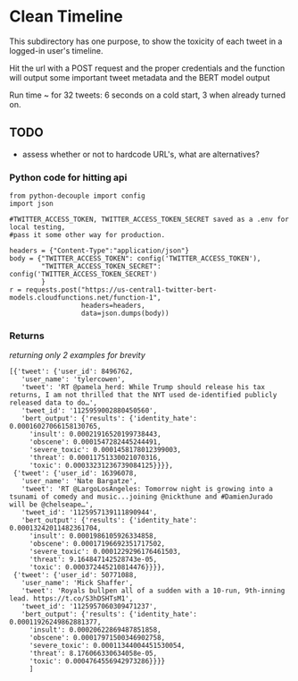 # Clean Timeline
This subdirectory has one purpose, to show the toxicity of each tweet in a logged-in user's timeline.

Hit the url with a POST request and the proper credentials and the function will output some important tweet metadata and the BERT model output

Run time ~ for 32 tweets: 6 seconds on a cold start, 3 when already turned on.
## TODO
* assess whether or not to hardcode URL's, what are alternatives?


### Python code for hitting api
```import requests
from python-decouple import config
import json

#TWITTER_ACCESS_TOKEN, TWITTER_ACCESS_TOKEN_SECRET saved as a .env for local testing,
#pass it some other way for production.

headers = {"Content-Type":"application/json"}
body = {"TWITTER_ACCESS_TOKEN": config('TWITTER_ACCESS_TOKEN'),
        "TWITTER_ACCESS_TOKEN_SECRET": config('TWITTER_ACCESS_TOKEN_SECRET')
        }
r = requests.post("https://us-central1-twitter-bert-models.cloudfunctions.net/function-1",
                  headers=headers,
                  data=json.dumps(body))
```
### Returns
*returning only 2 examples for brevity*
``` 
[{'tweet': {'user_id': 8496762,
   'user_name': 'tylercowen',
   'tweet': 'RT @pamela_herd: While Trump should release his tax returns, I am not thrilled that the NYT used de-identified publicly released data to do…',
   'tweet_id': '1125959002880450560',
   'bert_output': {'results': {'identity_hate': 0.00016027066158130765,
     'insult': 0.00021916520199738443,
     'obscene': 0.0001547282445244491,
     'severe_toxic': 0.0001458178012399003,
     'threat': 0.00011751330021070316,
     'toxic': 0.00033231236739084125}}}},
 {'tweet': {'user_id': 16396078,
   'user_name': 'Nate Bargatze',
   'tweet': 'RT @LargoLosAngeles: Tomorrow night is growing into a tsunami of comedy and music...joining @nickthune and #DamienJurado will be @chelseape…',
   'tweet_id': '1125957139111890944',
   'bert_output': {'results': {'identity_hate': 0.00013242011482361704,
     'insult': 0.0001986105926334858,
     'obscene': 0.00017196692351717502,
     'severe_toxic': 0.0001229296176461503,
     'threat': 9.164847142528743e-05,
     'toxic': 0.000372445210814476}}}},
 {'tweet': {'user_id': 50771088,
   'user_name': 'Mick Shaffer',
   'tweet': 'Royals bullpen all of a sudden with a 10-run, 9th-inning lead. https://t.co/S3hDSHTsM1',
   'tweet_id': '1125957060309471237',
   'bert_output': {'results': {'identity_hate': 0.00011926249862881377,
     'insult': 0.00020622869487851858,
     'obscene': 0.00017971500346902758,
     'severe_toxic': 0.00011344004451530054,
     'threat': 8.176066330634058e-05,
     'toxic': 0.0004764556942973286}}}}
     ]
```
